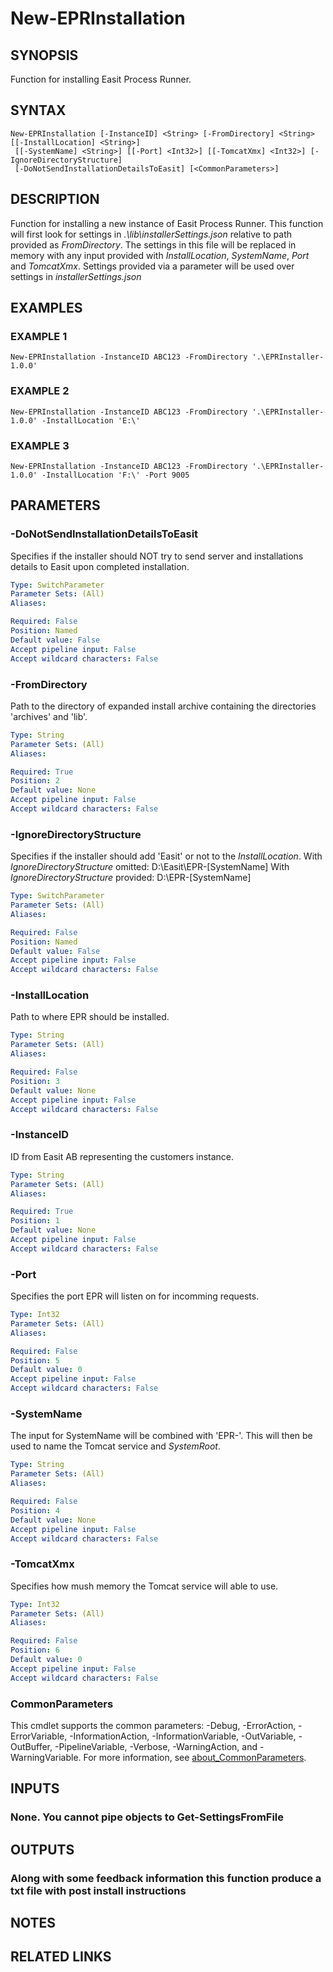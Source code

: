 # New-EPRInstallation

## SYNOPSIS
Function for installing Easit Process Runner.

## SYNTAX

```
New-EPRInstallation [-InstanceID] <String> [-FromDirectory] <String> [[-InstallLocation] <String>]
 [[-SystemName] <String>] [[-Port] <Int32>] [[-TomcatXmx] <Int32>] [-IgnoreDirectoryStructure]
 [-DoNotSendInstallationDetailsToEasit] [<CommonParameters>]
```

## DESCRIPTION
Function for installing a new instance of Easit Process Runner.
This function will first look for settings in *.\lib\installerSettings.json* relative to path provided as *FromDirectory*.
The settings in this file will be replaced in memory with any input provided with *InstallLocation*, *SystemName*, *Port* and *TomcatXmx*.
Settings provided via a parameter will be used over settings in *installerSettings.json*

## EXAMPLES

### EXAMPLE 1
```
New-EPRInstallation -InstanceID ABC123 -FromDirectory '.\EPRInstaller-1.0.0'
```

### EXAMPLE 2
```
New-EPRInstallation -InstanceID ABC123 -FromDirectory '.\EPRInstaller-1.0.0' -InstallLocation 'E:\'
```

### EXAMPLE 3
```
New-EPRInstallation -InstanceID ABC123 -FromDirectory '.\EPRInstaller-1.0.0' -InstallLocation 'F:\' -Port 9005
```

## PARAMETERS

### -DoNotSendInstallationDetailsToEasit
Specifies if the installer should NOT try to send server and installations details to Easit upon completed installation.

```yaml
Type: SwitchParameter
Parameter Sets: (All)
Aliases:

Required: False
Position: Named
Default value: False
Accept pipeline input: False
Accept wildcard characters: False
```

### -FromDirectory
Path to the directory of expanded install archive containing the directories 'archives' and 'lib'.

```yaml
Type: String
Parameter Sets: (All)
Aliases:

Required: True
Position: 2
Default value: None
Accept pipeline input: False
Accept wildcard characters: False
```

### -IgnoreDirectoryStructure
Specifies if the installer should add 'Easit' or not to the *InstallLocation*.
With *IgnoreDirectoryStructure* omitted: D:\Easit\EPR-\[SystemName\]
With *IgnoreDirectoryStructure* provided: D:\EPR-\[SystemName\]

```yaml
Type: SwitchParameter
Parameter Sets: (All)
Aliases:

Required: False
Position: Named
Default value: False
Accept pipeline input: False
Accept wildcard characters: False
```

### -InstallLocation
Path to where EPR should be installed.

```yaml
Type: String
Parameter Sets: (All)
Aliases:

Required: False
Position: 3
Default value: None
Accept pipeline input: False
Accept wildcard characters: False
```

### -InstanceID
ID from Easit AB representing the customers instance.

```yaml
Type: String
Parameter Sets: (All)
Aliases:

Required: True
Position: 1
Default value: None
Accept pipeline input: False
Accept wildcard characters: False
```

### -Port
Specifies the port EPR will listen on for incomming requests.

```yaml
Type: Int32
Parameter Sets: (All)
Aliases:

Required: False
Position: 5
Default value: 0
Accept pipeline input: False
Accept wildcard characters: False
```

### -SystemName
The input for SystemName will be combined with 'EPR-'.
This will then be used to name the Tomcat service and *SystemRoot*.

```yaml
Type: String
Parameter Sets: (All)
Aliases:

Required: False
Position: 4
Default value: None
Accept pipeline input: False
Accept wildcard characters: False
```

### -TomcatXmx
Specifies how mush memory the Tomcat service will able to use.

```yaml
Type: Int32
Parameter Sets: (All)
Aliases:

Required: False
Position: 6
Default value: 0
Accept pipeline input: False
Accept wildcard characters: False
```

### CommonParameters
This cmdlet supports the common parameters: -Debug, -ErrorAction, -ErrorVariable, -InformationAction, -InformationVariable, -OutVariable, -OutBuffer, -PipelineVariable, -Verbose, -WarningAction, and -WarningVariable. For more information, see [about_CommonParameters](http://go.microsoft.com/fwlink/?LinkID=113216).

## INPUTS

### None. You cannot pipe objects to Get-SettingsFromFile
## OUTPUTS

### Along with some feedback information this function produce a txt file with post install instructions
## NOTES

## RELATED LINKS
